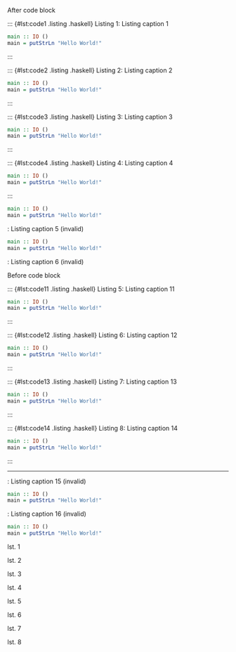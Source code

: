After code block

::: {#lst:code1 .listing .haskell}
Listing 1: Listing caption 1

``` haskell
main :: IO ()
main = putStrLn "Hello World!"
```
:::

::: {#lst:code2 .listing .haskell}
Listing 2: Listing caption 2

``` haskell
main :: IO ()
main = putStrLn "Hello World!"
```
:::

::: {#lst:code3 .listing .haskell}
Listing 3: Listing caption 3

``` haskell
main :: IO ()
main = putStrLn "Hello World!"
```
:::

::: {#lst:code4 .listing .haskell}
Listing 4: Listing caption 4

``` haskell
main :: IO ()
main = putStrLn "Hello World!"
```
:::

``` haskell
main :: IO ()
main = putStrLn "Hello World!"
```

: Listing caption 5 (invalid)

``` haskell
main :: IO ()
main = putStrLn "Hello World!"
```

: Listing caption 6 (invalid)

Before code block

::: {#lst:code11 .listing .haskell}
Listing 5: Listing caption 11

``` haskell
main :: IO ()
main = putStrLn "Hello World!"
```
:::

::: {#lst:code12 .listing .haskell}
Listing 6: Listing caption 12

``` haskell
main :: IO ()
main = putStrLn "Hello World!"
```
:::

::: {#lst:code13 .listing .haskell}
Listing 7: Listing caption 13

``` haskell
main :: IO ()
main = putStrLn "Hello World!"
```
:::

::: {#lst:code14 .listing .haskell}
Listing 8: Listing caption 14

``` haskell
main :: IO ()
main = putStrLn "Hello World!"
```
:::

------------------------------------------------------------------------

: Listing caption 15 (invalid)

``` haskell
main :: IO ()
main = putStrLn "Hello World!"
```

: Listing caption 16 (invalid)

``` haskell
main :: IO ()
main = putStrLn "Hello World!"
```

lst. 1

lst. 2

lst. 3

lst. 4

lst. 5

lst. 6

lst. 7

lst. 8
